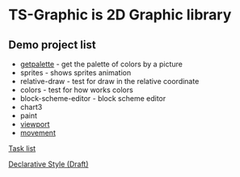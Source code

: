 # TS-Graphic is 2D Graphic library

## Demo project list

* [getpalette](./src/demo/getpalette/README.md) - get the palette of colors by a picture
* sprites - shows sprites animation
* relative-draw - test for draw in the relative coordinate
* colors - test for how works colors
* block-scheme-editor - block scheme editor
* chart3
* paint
* [viewport](./src/demo/viewport/README.md)
* [movement](./src/demo/movement/README.md)
  
[Task list](tasks.todo)

[Declarative Style (Draft)](/docs/core/declarative-style.md)